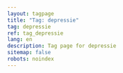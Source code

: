 ```yaml
---
layout: tagpage
title: "Tag: depressie"
tag: depressie
ref: tag_depressie
lang: en
description: Tag page for depressie
sitemap: false
robots: noindex
---
```

